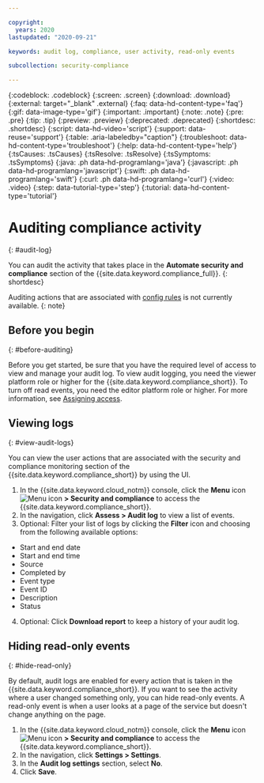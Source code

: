 ```yaml
---

copyright:
  years: 2020
lastupdated: "2020-09-21"

keywords: audit log, compliance, user activity, read-only events

subcollection: security-compliance

---
```


{:codeblock: .codeblock}
{:screen: .screen}
{:download: .download}
{:external: target="_blank" .external}
{:faq: data-hd-content-type='faq'}
{:gif: data-image-type='gif'}
{:important: .important}
{:note: .note}
{:pre: .pre}
{:tip: .tip}
{:preview: .preview}
{:deprecated: .deprecated}
{:shortdesc: .shortdesc}
{:script: data-hd-video='script'}
{:support: data-reuse='support'}
{:table: .aria-labeledby="caption"}
{:troubleshoot: data-hd-content-type='troubleshoot'}
{:help: data-hd-content-type='help'}
{:tsCauses: .tsCauses}
{:tsResolve: .tsResolve}
{:tsSymptoms: .tsSymptoms}
{:java: .ph data-hd-programlang='java'}
{:javascript: .ph data-hd-programlang='javascript'}
{:swift: .ph data-hd-programlang='swift'}
{:curl: .ph data-hd-programlang='curl'}
{:video: .video}
{:step: data-tutorial-type='step'}
{:tutorial: data-hd-content-type='tutorial'}



# Auditing compliance activity
{: #audit-log}

You can audit the activity that takes place in the **Automate security and compliance** section of the {{site.data.keyword.compliance_full}}.
{: shortdesc}

Auditing actions that are associated with [config rules](/docs/security-compliance?topic=security-compliance-rules) is not currently available.
{: note}

## Before you begin
{: #before-auditing}

Before you get started, be sure that you have the required level of access to view and manage your audit log. To view audit logging, you need the viewer platform role or higher for the {{site.data.keyword.compliance_short}}. To turn off read events, you need the editor platform role or higher. For more information, see [Assigning access](/docs/security-compliance?topic=security-compliance-access-management).



## Viewing logs
{: #view-audit-logs}

You can view the user actions that are associated with the security and compliance monitoring section of the {{site.data.keyword.compliance_short}} by using the UI.

1. In the {{site.data.keyword.cloud_notm}} console, click the **Menu** icon ![Menu icon](../icons/icon_hamburger.svg) **> Security and compliance** to access the {{site.data.keyword.compliance_short}}.
2. In the navigation, click **Assess > Audit log** to view a list of events. 
3. Optional: Filter your list of logs by clicking the **Filter** icon and choosing from the following available options:

  * Start and end date
  * Start and end time
  * Source
  * Completed by
  * Event type
  * Event ID
  * Description
  * Status

4. Optional: Click **Download report** to keep a history of your audit log.



## Hiding read-only events
{: #hide-read-only}

By default, audit logs are enabled for every action that is taken in the {{site.data.keyword.compliance_short}}. If you want to see the activity where a user changed something only, you can hide read-only events. A read-only event is when a user looks at a page of the service but doesn't change anything on the page. 

1. In the {{site.data.keyword.cloud_notm}} console, click the **Menu** icon ![Menu icon](../icons/icon_hamburger.svg) **> Security and compliance** to access the {{site.data.keyword.compliance_short}}.
2. In the navigation, click **Settings > Settings**.
3. In the **Audit log settings** section, select **No**.
4. Click **Save**.

